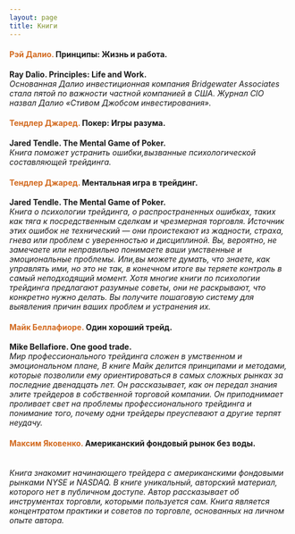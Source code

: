 ```yaml
---
layout: page
title: Книги
---
```


#### <span style="color:chocolate">Рэй Далио.</span> Принципы: Жизнь и работа.
**Ray Dalio. Principles: Life and Work.** <br>_Основанная Далио инвестиционная компания Bridgewater Associates стала пятой по важности частной компанией в США. Жyрнал CIO назвал Далио «Стивом Джобсом инвестирования»._ 

#### <span style="color:chocolate">Тендлер Джаред.</span> Покер: Игры разума.
**Jared Tendle. The Mental Game of Poker.** <br>_Книга поможет устранить ошибки,вызванные психологической составляющей трейдинга._ 

#### <span style="color:chocolate">Тендлер Джаред.</span> Ментальная игра в трейдинг.
**Jared Tendle. The Mental Game of Poker.** <br>_Книга о психологии трейдинга, о распространенных ошибках, таких как тяга к посредственным сделкам и чрезмерная торговля. Источник этих ошибок не технический — они проистекают из жадности, страха, гнева или проблем с уверенностью и дисциплиной. Вы, вероятно, не замечаете или неправильно понимаете ваши умственные и эмоциональные проблемы. Или,вы можете думать, что знаете, как управлять ими, но это не так, в конечном итоге вы теряете контроль в самый неподходящий момент. Хотя многие книги по психологии трейдинга предлагают разумные советы, они не раскрывают, что конкретно нужно делать. Вы получите пошаговую систему для выявления причин ваших проблем и устранения их._ 

#### <span style="color:chocolate">Майк Беллафиоре.</span> Один хороший трейд.
**Mike Bellafiore. One good trade.** <br>_Мир профессионального трейдинга сложен в умственном и эмоциональном плане,  В книге Майк делится принципами и методами, которые позволили ему ориентироваться в самых сложных рынках за последние двенадцать лет. Он рассказывает, как он передал знания  элите трейдеров в собственной торговой компании. Он приподнимает проливает свет на проблемы профессионального трейдинга и понимание того, почему одни трейдеры преуспевают а другие терпят неудачу._ 

#### <span style="color:chocolate">Максим Яковенко.</span> Американский фондовый рынок без воды.
<br>_Книга знакомит начинающего трейдера с американскими фондовыми рынками NYSE и NASDAQ. В книге уникальный, авторский материал, которого нет в публичном доступе. Автор рассказывает об инструментах торговли, которыми пользуется сам. Книга является концентратом практики и советов по торговле, основанных на личном опыте автора._ 
